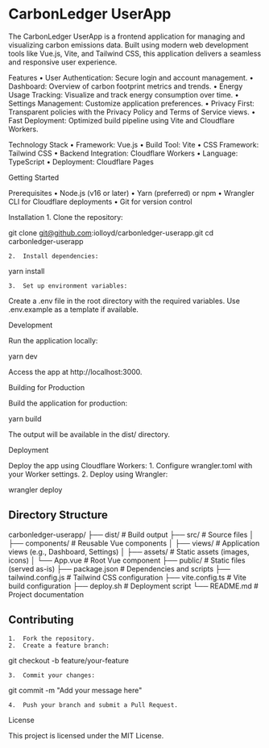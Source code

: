 # CarbonLedger UserApp

The CarbonLedger UserApp is a frontend application for managing and visualizing carbon emissions data. Built using modern web development tools like Vue.js, Vite, and Tailwind CSS, this application delivers a seamless and responsive user experience.

Features
	•	User Authentication: Secure login and account management.
	•	Dashboard: Overview of carbon footprint metrics and trends.
	•	Energy Usage Tracking: Visualize and track energy consumption over time.
	•	Settings Management: Customize application preferences.
	•	Privacy First: Transparent policies with the Privacy Policy and Terms of Service views.
	•	Fast Deployment: Optimized build pipeline using Vite and Cloudflare Workers.

Technology Stack
	•	Framework: Vue.js
	•	Build Tool: Vite
	•	CSS Framework: Tailwind CSS
	•	Backend Integration: Cloudflare Workers
	•	Language: TypeScript
	•	Deployment: Cloudflare Pages

Getting Started

Prerequisites
	•	Node.js (v16 or later)
	•	Yarn (preferred) or npm
	•	Wrangler CLI for Cloudflare deployments
	•	Git for version control

Installation
	1.	Clone the repository:

git clone git@github.com:iolloyd/carbonledger-userapp.git
cd carbonledger-userapp


	2.	Install dependencies:

yarn install


	3.	Set up environment variables:
Create a .env file in the root directory with the required variables. Use .env.example as a template if available.

Development

Run the application locally:

yarn dev

Access the app at http://localhost:3000.

Building for Production

Build the application for production:

yarn build

The output will be available in the dist/ directory.

Deployment

Deploy the app using Cloudflare Workers:
	1.	Configure wrangler.toml with your Worker settings.
	2.	Deploy using Wrangler:

wrangler deploy


## Directory Structure

carbonledger-userapp/
├── dist/                   # Build output
├── src/                    # Source files
│   ├── components/         # Reusable Vue components
│   ├── views/              # Application views (e.g., Dashboard, Settings)
│   ├── assets/             # Static assets (images, icons)
│   └── App.vue             # Root Vue component
├── public/                 # Static files (served as-is)
├── package.json            # Dependencies and scripts
├── tailwind.config.js      # Tailwind CSS configuration
├── vite.config.ts          # Vite build configuration
├── deploy.sh               # Deployment script
└── README.md               # Project documentation

## Contributing
	1.	Fork the repository.
	2.	Create a feature branch:

git checkout -b feature/your-feature


	3.	Commit your changes:

git commit -m "Add your message here"


	4.	Push your branch and submit a Pull Request.

License

This project is licensed under the MIT License.

